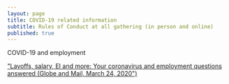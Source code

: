 ```yaml
---
layout: page
title: COVID-19 related information
subtitle: Rules of Conduct at all gathering (in person and online)
published: true
---
```


COVID-19 and employment

["Layoffs, salary, EI and more: Your coronavirus and employment questions answered (Globe and Mail, March 24, 2020")](https://www.theglobeandmail.com/business/careers/career-advice/article-layoffs-salary-ei-and-more-your-coronavirus-and-employment/)
